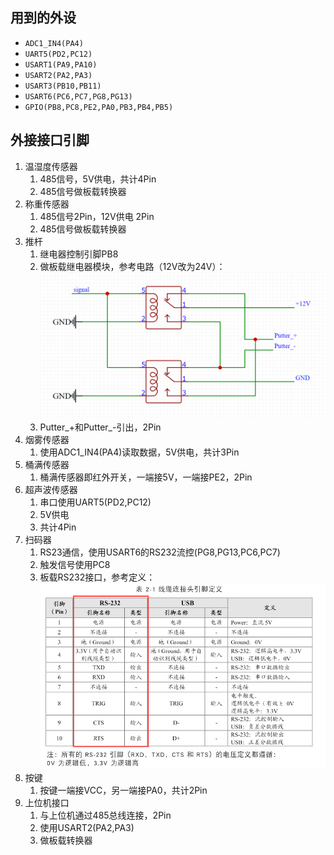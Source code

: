 ## 用到的外设

- `ADC1_IN4(PA4)`
- `UART5(PD2,PC12)`
- `USART1(PA9,PA10)`
- `USART2(PA2,PA3)`
- `USART3(PB10,PB11)`
- `USART6(PC6,PC7,PG8,PG13)`
- `GPIO(PB8,PC8,PE2,PA0,PB3,PB4,PB5)`

## 外接接口引脚

1. 温湿度传感器
   1. 485信号，5V供电，共计4Pin
   2. 485信号做板载转换器
2. 称重传感器
   1. 485信号2Pin，12V供电 2Pin
   2. 485信号做板载转换器
3. 推杆
   1. 继电器控制引脚PB8
   2. 做板载继电器模块，参考电路（12V改为24V）：
   ![](1.png)
   3. Putter_+和Putter_-引出，2Pin
4. 烟雾传感器
   1. 使用ADC1_IN4(PA4)读取数据，5V供电，共计3Pin
5. 桶满传感器
   1. 桶满传感器即红外开关，一端接5V，一端接PE2，2Pin
6. 超声波传感器
   1. 串口使用UART5(PD2,PC12)
   2. 5V供电
   3. 共计4Pin
7. 扫码器
   1. RS23通信，使用USART6的RS232流控(PG8,PG13,PC6,PC7)
   2. 触发信号使用PC8
   3. 板载RS232接口，参考定义：
   ![](2.png)
8. 按键
   1. 按键一端接VCC，另一端接PA0，共计2Pin
9. 上位机接口
    1. 与上位机通过485总线连接，2Pin
    2. 使用USART2(PA2,PA3)
    3. 做板载转换器